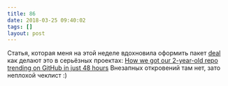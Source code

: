 ```yaml
---
title: 86
date: 2018-03-25 09:40:02
tags: []
layout: post
---
```


Статья, которая меня на этой неделе вдохновила оформить пакет [deal](http://github.com/orsinium/deal) как делают это в серьёзных проектах:
[How we got our 2-year-old repo trending on GitHub in just 48 hours](https://medium.freecodecamp.org/how-we-got-a-2-year-old-repo-trending-on-github-in-just-48-hours-12151039d78b)
Внезапных откровений там нет, зато неплохой чеклист :)
